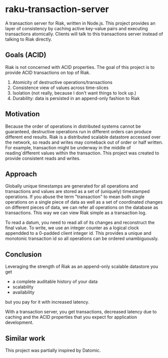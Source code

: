 # raku-transaction-server

A transaction server for Riak, written in Node.js. This project provides an layer of consistency by caching active key-value pairs and executing transactions atomically. Clients will talk to this transactions server instead of talking to Riak directly.

## Goals (ACID)

Riak is not concerned with ACID properties.  The goal of this project is to provide ACID transactions on top of Riak.

1. Atomicity of destructive operations/transactions
2. Consistence view of values across time-slices
3. Isolation (not really, because I don't want things to lock up.)
4. Durability: data is persisted in an append-only fashion to Riak

## Motivation

Because the order of operations in distributed systems cannot be guaranteed, destructive operations run in different orders can produce different end results. Riak is a distributed scalable datastore accessed over the network, so reads and writes may comeback out of order or half written. For example, transaction might be underway in the middle of reading`different values within the transaction. This project was created to provide consistent reads and writes.

## Approach

Globally unique timestamps are generated for all operations and transactions and values are stored as a set of (uniquely) timestamped operations. If you abuse the term "transaction" to mean both single operations on a single piece of data as well as a set of coordinated changes on different pieces of data, we can refer all operations on the database as transactions. This way we can view Riak simple as a transaction log.

To read a datum, you need to read all of its changes and reconstruct the final value. To write, we use an integer counter as a logical clock appendded to a 0-padded client integer id.  This provides a unique and monotonic transaction id so all operations can be ordered unambiguously.

## Conclusion

Leveraging the strength of Riak as an append-only scalable datastore you get

* a complete auditable history of your data
* scalability
* availability

but you pay for it with increased latency.

With a transaction server, you get transactions, decreased latency due to caching and the ACID properties that you expect for application development.  

## Similar work

This project was partially inspired by Datomic.

